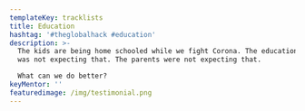 ```yaml
---
templateKey: tracklists
title: Education
hashtag: '#theglobalhack #education'
description: >-
  The kids are being home schooled while we fight Corona. The education system
  was not expecting that. The parents were not expecting that. 

  What can we do better?
keyMentor: ''
featuredimage: /img/testimonial.png
---
```

